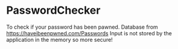 # PasswordChecker
 
To check if your password has been pawned. Database from https://haveibeenpwned.com/Passwords 
Input is not stored by the application in the memory so more secure!
